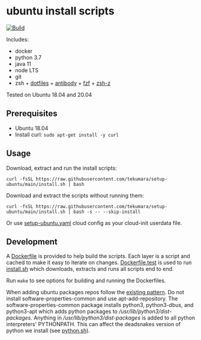 # ubuntu install scripts

[![Build](https://github.com/tekumara/setup-ubuntu/actions/workflows/ci.yml/badge.svg)](https://github.com/tekumara/setup-ubuntu/actions/workflows/ci.yml)

Includes:

- docker
- python 3.7
- java 11
- node LTS
- git
- zsh + [dotfiles](dotfiles/) + [antibody](https://github.com/getantibody/antibody) + [fzf](https://github.com/junegunn/fzf) + [zsh-z](https://github.com/agkozak/zsh-z)

Tested on Ubuntu 18.04 and 20.04

## Prerequisites

- Ubuntu 18.04
- Install curl: `sudo apt-get install -y curl`

## Usage

Download, extract and run the install scripts:

```
curl -fsSL https://raw.githubusercontent.com/tekumara/setup-ubuntu/main/install.sh | bash
```

Download and extract the scripts without running them:

```
curl -fsSL https://raw.githubusercontent.com/tekumara/setup-ubuntu/main/install.sh | bash -s -- --skip-install
```

Or use [setup-ubuntu.yaml](setup-ubuntu.yaml) cloud config as your cloud-init userdata file.

## Development

A [Dockerfile](Dockerfile) is provided to help build the scripts. Each layer is a script and cached to make it easy to iterate on changes.
[Dockerfile.test](Dockerfile.test) is used to run [install.sh](install.sh) which downloads, extracts and runs all scripts end to end.

Run `make` to see options for building and running the Dockerfiles.

When adding ubuntu packages repos follow the [existing pattern](install-root/docker.sh). Do not install software-properties-common and use apt-add-repository. The software-properties-common package installs python3, python3-dbus, and python3-apt which adds python packages to _/usr/lib/python3/dist-packages_. Anything in _/usr/lib/python3/dist-packages_ is added to all python interpreters' PYTHONPATH. This can affect the deadsnakes version of python we install (see [python.sh](install-root/python.sh)).
